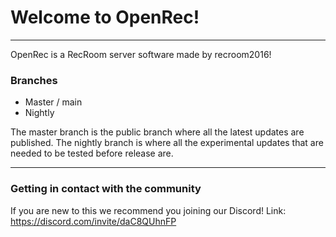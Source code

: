 # Welcome to OpenRec!
---
OpenRec is a RecRoom server software made by recroom2016!

### Branches
 - Master / main
 - Nightly

The master branch is the public branch where all the latest updates are published.
The nightly branch is where all the experimental updates that are needed to be tested before release are.

---

### Getting in contact with the community

If you are new to this we recommend you joining our Discord!
Link: https://discord.com/invite/daC8QUhnFP
